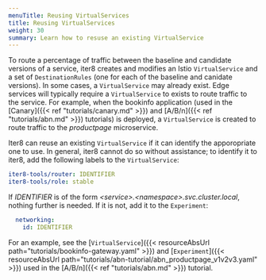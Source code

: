 ```yaml
---
menuTitle: Reusing VirtualServices
title: Reusing VirtualServices
weight: 30
summary: Learn how to resuse an existing VirtualService
---
```

To route a percentage of traffic between the baseline and candidate versions of a service, iter8 creates and modifies an Istio `VirtualService` and a set of `DestinationRules` (one for each of the baseline and canidate versions).
In some cases, a `VirtualService` may already exist.
Edge services will typically require a `VirtualService` to exists to route traffic to the service.
For example, when the bookinfo application (used in the [Canary]({{< ref "tutorials/canary.md" >}}) and [A/B/n]({{< ref "tutorials/abn.md" >}}) tutorials) is deployed, a `VirtualService` is created to route traffic to the *productpage* microservice.

Iter8 can reuse an existing `VirtualService` if it can identify the apporopriate one to use.
In general, iter8 cannot do so without assistance; to identify it to iter8, add the following labels to the `VirtualService`:

```yaml
iter8-tools/router: IDENTIFIER
iter8-tools/role: stable
```

If *IDENTIFIER* is of the form *\<service>.\<namespace>.svc.cluster.local*, nothing further is needed.
If it is not, add it to the `Experiment`:

```yaml
  networking:
    id: IDENTIFIER
```

For an example, see the [`VirtualService`]({{< resourceAbsUrl path="tutorials/bookinfo-gateway.yaml" >}}) and [`Experiment`]({{< resourceAbsUrl path="tutorials/abn-tutorial/abn_productpage_v1v2v3.yaml" >}}) used in the [A/B/n]({{< ref "tutorials/abn.md" >}}) tutorial.
